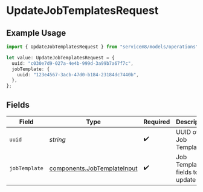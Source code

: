 # UpdateJobTemplatesRequest

## Example Usage

```typescript
import { UpdateJobTemplatesRequest } from "servicem8/models/operations";

let value: UpdateJobTemplatesRequest = {
  uuid: "c030e7d9-027a-4e4b-999d-3a99b7a67f7c",
  jobTemplate: {
    uuid: "123e4567-3acb-47d0-b184-23184dc7440b",
  },
};
```

## Fields

| Field                                                                      | Type                                                                       | Required                                                                   | Description                                                                |
| -------------------------------------------------------------------------- | -------------------------------------------------------------------------- | -------------------------------------------------------------------------- | -------------------------------------------------------------------------- |
| `uuid`                                                                     | *string*                                                                   | :heavy_check_mark:                                                         | UUID of the Job Template                                                   |
| `jobTemplate`                                                              | [components.JobTemplateInput](../../models/components/jobtemplateinput.md) | :heavy_check_mark:                                                         | Job Template fields to update                                              |